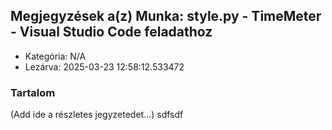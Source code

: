 ## Megjegyzések a(z) Munka: style.py - TimeMeter - Visual Studio Code feladathoz

- Kategória: N/A
- Lezárva: 2025-03-23 12:58:12.533472

### Tartalom

(Add ide a részletes jegyzetedet...)
sdfsdf